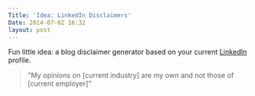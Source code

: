 ```yaml
---
Title: 'Idea: LinkedIn Disclaimers'
Date: 2014-07-02 16:32
layout: post
---
```


Fun little idea: a blog disclaimer generator based on your current [LinkedIn](http://linkedin.com) profile.

> "My opinions on [current industry] are my own and not those of [current employer]"